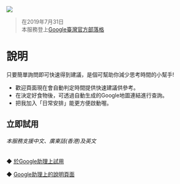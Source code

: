 [![](https://lh3.googleusercontent.com/ydRrGO73QtkvNGjrclVYOSD6fGwWp3vHQTFLQUjEmLTjopR0xsXpI29bPPzgs5eYwO7mjobiXKdt=s81)](https://assistant.google.com/services/a/uid/00000058f29109ab )
 
>在2019年7月31日  
>本服務登上[Google臺灣官方部落格](https://taiwan.googleblog.com/2019/07/google_31.html?m=1&fbclid=IwAR1pEfrGuM1E46B0lkbT_47vvfb7yBRI08eC_y3yT5ig0ihO5uI-xsi2UPU)
 
說明
==== 
只要簡單詢問即可快速得到建議，是個可幫助你減少思考時間的小幫手!  
*  歡迎頁面現在會自動判定時間提供快速建議供參考。  
*  在決定好食物後，可透過自動生成的Google地圖連結進行查詢。  
*  把我加入「日常安排」能更方便啟動喔。  

立即試用  
------- 
###### *本服務支援中文、廣東話(香港)及英文* 
  ◆ [於Google助理上試用](https://assistant.google.com/services/invoke/uid/00000058f29109ab)    
   
 ◆ [Google助理上的說明頁面](https://assistant.google.com/services/a/uid/00000058f29109ab)  
 
